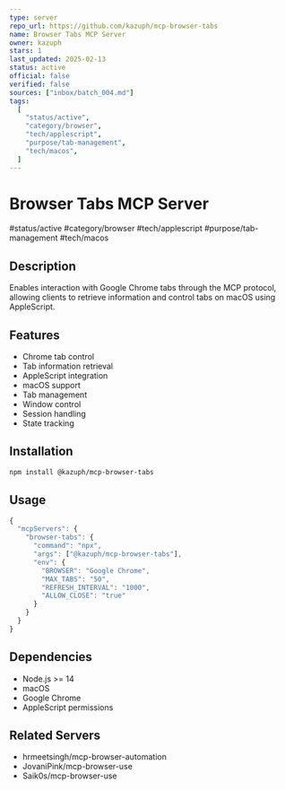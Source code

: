 ```yaml
---
type: server
repo_url: https://github.com/kazuph/mcp-browser-tabs
name: Browser Tabs MCP Server
owner: kazuph
stars: 1
last_updated: 2025-02-13
status: active
official: false
verified: false
sources: ["inbox/batch_004.md"]
tags:
  [
    "status/active",
    "category/browser",
    "tech/applescript",
    "purpose/tab-management",
    "tech/macos",
  ]
---
```


# Browser Tabs MCP Server

#status/active #category/browser #tech/applescript #purpose/tab-management #tech/macos

## Description

Enables interaction with Google Chrome tabs through the MCP protocol, allowing clients to retrieve information and control tabs on macOS using AppleScript.

## Features

- Chrome tab control
- Tab information retrieval
- AppleScript integration
- macOS support
- Tab management
- Window control
- Session handling
- State tracking

## Installation

```bash
npm install @kazuph/mcp-browser-tabs
```

## Usage

```javascript
{
  "mcpServers": {
    "browser-tabs": {
      "command": "npx",
      "args": ["@kazuph/mcp-browser-tabs"],
      "env": {
        "BROWSER": "Google Chrome",
        "MAX_TABS": "50",
        "REFRESH_INTERVAL": "1000",
        "ALLOW_CLOSE": "true"
      }
    }
  }
}
```

## Dependencies

- Node.js >= 14
- macOS
- Google Chrome
- AppleScript permissions

## Related Servers

- hrmeetsingh/mcp-browser-automation
- JovaniPink/mcp-browser-use
- Saik0s/mcp-browser-use

